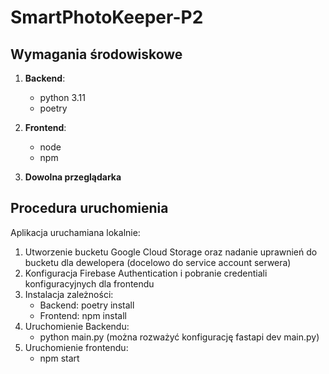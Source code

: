 # SmartPhotoKeeper-P2

## Wymagania środowiskowe

1. **Backend**:
   - python 3.11
   - poetry

2. **Frontend**:
   - node
   - npm

3. **Dowolna przeglądarka**

## Procedura uruchomienia

Aplikacja uruchamiana lokalnie:
1. Utworzenie bucketu Google Cloud Storage oraz nadanie uprawnień do bucketu dla dewelopera (docelowo do service account serwera)
2. Konfiguracja Firebase Authentication i pobranie credentiali konfiguracyjnych dla frontendu
3. Instalacja zależności:
   - Backend: poetry install
   - Frontend: npm install
4. Uruchomienie Backendu:
   - python main.py (można rozważyć konfigurację fastapi dev main.py)
5. Uruchomienie frontendu:
   - npm start

